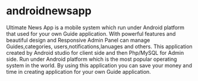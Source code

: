 # androidnewsapp
Ultimate News App is a mobile system which run under Android platform that used for your own Guide application. With powerful features and beautiful design and Responsive Admin Panel can manage Guides,categories, users,notifications,lanuages and others. This application created by Android studio for client side and then Php/MySQL for Admin side. Run under Android platform which is the most popular operating system in the world. By using this application you can save your money and time in creating application for your own Guide application.

